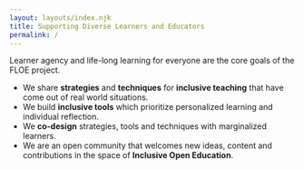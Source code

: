 ```yaml
---
layout: layouts/index.njk
title: Supporting Diverse Learners and Educators
permalink: /
---
```


Learner agency and life-long learning for everyone are the core goals of the FLOE project.

* We share **strategies** and **techniques** for **inclusive teaching** that have come out of real world situations.
* We build **inclusive tools** which prioritize personalized learning and individual reflection.
* We **co-design** strategies, tools and techniques with marginalized learners.
* We are an open community that welcomes new ideas, content and contributions in the space of **Inclusive Open Education**.
